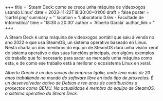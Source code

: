 +++
title = 'Steam Deck: como se creou unha máquina de videoxogos usando Linux'
date = 2023-11-22T18:30:00+01:00
draft = false
poster = 'cartel.png'
summary = ''
location = 'Laboratorio 0.6w - Facultade de informática'
time = '18:30 a 20:30'
author = 'Alberto García'
author_link = ''
+++

A Steam Deck é unha máquina de videoxogos portátil que saiu á venda no ano 2022 e que usa SteamOS, un sistema operativo baseado en Linux. Nesta charla un dos membros do equipo de SteamOS dará unha visión xeral do sistema operativo e das súas funcións principais, con algúns exemplos do traballo que foi necesario para sacar ao mercado unha máquina como esta, e de como ese traballo está a mellorar o ecosistema Linux en xeral.

*Alberto García é un dos socios da empresa Igalia, onde leva máis de 20 anos traballando no mundo do software libre en todo tipo de proxectos. É un desenvolvedor activo de Debian e ten anos de contribucións a proxectos como QEMU. Na actualidade é membro do equipo de SteamOS, o sistema operativo da Steam Deck.*
